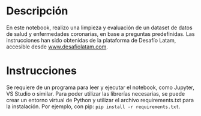 # Descripción
En este notebook, realizo una limpieza y evaluación de un dataset de datos de salud y enfermedades coronarias, en base a preguntas predefinidas.
Las instrucciones han sido obtenidas de la plataforma de Desafío Latam, accesible desde www.desafiolatam.com.

# Instrucciones
Se requiere de un programa para leer y ejecutar el notebook, como Jupyter, VS Studio o similar.
Para poder utilizar las librerías necesarias, se puede crear un entorno virtual de Python y utilizar el archivo requirements.txt para la instalación.
Por ejemplo, con pip: `pip install -r requirements.txt`.
